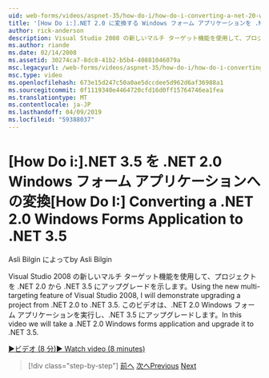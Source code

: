 ```yaml
---
uid: web-forms/videos/aspnet-35/how-do-i/how-do-i-converting-a-net-20-windows-forms-application-to-net-35
title: '[How Do i:].NET 2.0 に変換する Windows フォーム アプリケーションを .NET 3.5 |Microsoft Docs'
author: rick-anderson
description: Visual Studio 2008 の新しいマルチ ターゲット機能を使用して、プロジェクトを .NET 2.0 から .NET 3.5 にアップグレードを示します。 このビデオでは実行が、.
ms.author: riande
ms.date: 02/14/2008
ms.assetid: 30274ca7-8dc8-41b2-b5b4-40881046079a
msc.legacyurl: /web-forms/videos/aspnet-35/how-do-i/how-do-i-converting-a-net-20-windows-forms-application-to-net-35
msc.type: video
ms.openlocfilehash: 673e15d247c50a0ae5dccdee5d962d6af36988a1
ms.sourcegitcommit: 0f1119340e4464720cfd16d0ff15764746ea1fea
ms.translationtype: MT
ms.contentlocale: ja-JP
ms.lasthandoff: 04/09/2019
ms.locfileid: "59388037"
---
```

# <a name="how-do-i-converting-a-net-20-windows-forms-application-to-net-35"></a><span data-ttu-id="c1c72-104">[How Do i:].NET 3.5 を .NET 2.0 Windows フォーム アプリケーションへの変換</span><span class="sxs-lookup"><span data-stu-id="c1c72-104">[How Do I:] Converting a .NET 2.0 Windows Forms Application to .NET 3.5</span></span>

<span data-ttu-id="c1c72-105">Asli Bilgin によって</span><span class="sxs-lookup"><span data-stu-id="c1c72-105">by Asli Bilgin</span></span>

<span data-ttu-id="c1c72-106">Visual Studio 2008 の新しいマルチ ターゲット機能を使用して、プロジェクトを .NET 2.0 から .NET 3.5 にアップグレードを示します。</span><span class="sxs-lookup"><span data-stu-id="c1c72-106">Using the new multi-targeting feature of Visual Studio 2008, I will demonstrate upgrading a project from .NET 2.0 to .NET 3.5.</span></span> <span data-ttu-id="c1c72-107">このビデオは、.NET 2.0 Windows フォーム アプリケーションを実行し、.NET 3.5 にアップグレードします。</span><span class="sxs-lookup"><span data-stu-id="c1c72-107">In this video we will take a .NET 2.0 Windows forms application and upgrade it to .NET 3.5.</span></span>

[<span data-ttu-id="c1c72-108">&#9654;ビデオ (8 分)</span><span class="sxs-lookup"><span data-stu-id="c1c72-108">&#9654; Watch video (8 minutes)</span></span>](https://channel9.msdn.com/Blogs/ASP-NET-Site-Videos/how-do-i-converting-a-net-20-windows-forms-application-to-net-35)

> [!div class="step-by-step"]
> <span data-ttu-id="c1c72-109">[前へ](how-do-i-advance-cascading-style-sheet-features-and-management.md)
> [次へ](how-do-i-get-started-with-the-entity-framework.md)</span><span class="sxs-lookup"><span data-stu-id="c1c72-109">[Previous](how-do-i-advance-cascading-style-sheet-features-and-management.md)
[Next](how-do-i-get-started-with-the-entity-framework.md)</span></span>
